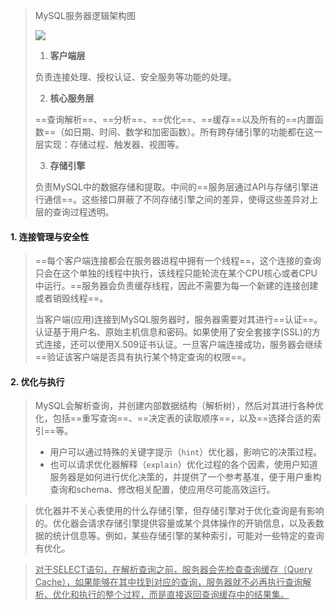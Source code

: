 >MySQL服务器逻辑架构图
>
><img src="https://tva1.sinaimg.cn/large/008eGmZEgy1gnry5700r3j307p07ddfx.jpg" style="zoom:100%">
>
>1. **客户端层**
>
>   负责连接处理、授权认证、安全服务等功能的处理。
>
>2. **核心服务层**
>
>   ==查询解析==、==分析==、==优化==、==缓存==以及所有的==内置函数==（如日期、时间、数学和加密函数）。所有跨存储引擎的功能都在这一层实现：存储过程、触发器、视图等。
>
>3. **存储引擎**
>
>   负责MySQL中的数据存储和提取。中间的==服务层通过API与存储引擎进行通信==。这些接口屏蔽了不同存储引擎之间的差异，使得这些差异对上层的查询过程透明。

#### 1. 连接管理与安全性

>==每个客户端连接都会在服务器进程中拥有一个线程==，这个连接的查询只会在这个单独的线程中执行，该线程只能轮流在某个CPU核心或者CPU中运行。==服务器会负责缓存线程，因此不需要为每一个新建的连接创建或者销毁线程==。
>
>当客户端(应用)连接到MySQL服务器时，服务器需要对其进行==认证==。认证基于用户名、原始主机信息和密码。如果使用了安全套接字(SSL)的方式连接，还可以使用X.509证书认证。一旦客户端连接成功，服务器会继续==验证该客户端是否具有执行某个特定查询的权限==。

#### 2. 优化与执行

>MySQL会解析查询，并创建内部数据结构（解析树），然后对其进行各种优化，包括==重写查询==、==决定表的读取顺序==，以及==选择合适的索引==等。
>
>- 用户可以通过特殊的关键字提示（`hint`）优化器，影响它的决策过程。
>- 也可以请求优化器解释（`explain`）优化过程的各个因素，使用户知道服务器是如何进行优化决策的，并提供了一个参考基准，便于用户重构查询和schema、修改相关配置，使应用尽可能高效运行。

>优化器并不关心表使用的什么存储引擎，但存储引擎对于优化查询是有影响的。优化器会请求存储引擎提供容量或某个具体操作的开销信息，以及表数据的统计信息等。例如，某些存储引擎的某种索引，可能对一些特定的查询有优化。

><u>对于SELECT语句，在解析查询之前，服务器会先检查查询缓存（Query Cache），如果能够在其中找到对应的查询，服务器就不必再执行查询解析、优化和执行的整个过程，而是直接返回查询缓存中的结果集。</u>